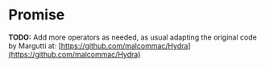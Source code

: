 #  Promise

**TODO:** Add more operators as needed, as usual adapting the original code by Margutti at: 
[https://github.com/malcommac/Hydra](https://github.com/malcommac/Hydra)

